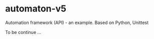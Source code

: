 # automaton-v5
Automation framework (API) - an example. Based on Python, Unittest

To be continue ...